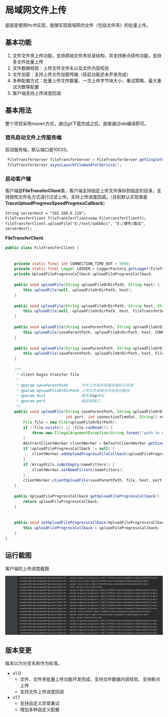 # 局域网文件上传

底层是使用thrift实现，能够实现局域网内文件（包括文件夹）的批量上传。

## 基本功能

1. 文件文件夹上传功能，支持原始文件夹目录结构，并支持断点续传功能，支持多文件批量上传
2. 文件数据校验：上传文件文件名以及文件内容校验
3. 文件加密：支持上传文件加密传输（目前功能还未开发完成）
4. 多种配置方式：批量上传文件数量、一次上传字节块大小、重试策略、最大重试次数等配置
5. 客户端支持上传进度回调

## 基本用法

整个项目采用maven方式，通过git下载完成之后，直接通过ide编译即可。

### 首先启动文件上传服务端

启动服务端，默认端口是10033。

~~~java
 FileTransferServer fileTransferServer = FileTransferServer.getSingleTon();
 fileTransferServer.asyncLaunchFileHandlerService();
~~~



### 启动客户端

客户端是**FileTransferClient**类，客户端支持指定上传文件保存到指定的目录，支持按照文件名方式进行过滤上传。支持上传进度回调。（目前默认实现类是**TraceUploadProgressSpeedProgressCallback**）

~~~
String serverHost = "192.168.0.110";
FileTransferClient fileTransferClient=new FiletransferClient();
fileTransferClient.uploadFile("E:/test/aabbbcc", "E:/课件/面试", serverHost);
~~~

**FileTransferClient**

~~~java
public class FileTransferClient {


    private static final int CONNECTION_TIME_OUT = 5000;
    private static final Logger LOGGER = LoggerFactory.getLogger(FileTransferClient.class);
    private UploadFileProgressCallback uploadFileProgressCallback;

    public void uploadFile(String uploadFileOrDirPath, String host) {
        this.uploadFile(null, uploadFileOrDirPath, host);
    }

    public void uploadFile(String uploadFileOrDirPath, String host, String[] nameFilters) {
        this.uploadFile(null, uploadFileOrDirPath, host, FileTransferServer.FILE_HANDLER_SERVER_PORT, CONNECTION_TIME_OUT, nameFilters);
    }

    public void uploadFile(String saveParentPath, String uploadFileOrDirPath, String host) {
        this.uploadFile(saveParentPath, uploadFileOrDirPath, host, CONNECTION_TIME_OUT);
    }

    public void uploadFile(String saveParentPath, String uploadFileOrDirPath, String host, int connectionTimeOut) {
        this.uploadFile(saveParentPath, uploadFileOrDirPath, host, FileTransferServer.FILE_HANDLER_SERVER_PORT, connectionTimeOut, null);
    }

    /**
     * client begin transfer file
     *
     * @param saveParentPath      文件上传保存到服务端的父目录
     * @param uploadFileOrDirPath 上传文件或者文件夹绝对路径
     * @param host                服务端ip地址
     * @param port                服务端端口
     */
    public void uploadFile(String saveParentPath, String uploadFileOrDirPath, String host,
                           int port, int connectionTimeOut, String[] nameFilters) {
        File file = new File(uploadFileOrDirPath);
        if (!file.exists() || !file.canRead()) {
            throw new IllegalArgumentException(String.format("path %s not exits or can't execute", uploadFileOrDirPath));
        }
        AbstractClientWorker clientWorker = DefaultClientWorker.getSingleTon();
        if (uploadFileProgressCallback != null) {
            clientWorker.addUploadProgressFileCallback(uploadFileProgressCallback);
        }
        if (ArrayUtils.isNotEmpty(nameFilters)) {
            clientWorker.setNameFilters(nameFilters);
        }
        clientWorker.clientUploadFile(saveParentPath, file, host, port, connectionTimeOut);
    }

    public UploadFileProgressCallback getUploadFileProgressCallback() {
        return uploadFileProgressCallback;
    }


    public void setUploadFileProgressCallback(UploadFileProgressCallback uploadFileProgressCallback) {
        this.uploadFileProgressCallback = uploadFileProgressCallback;
    }
}
~~~



## 运行截图

客户端的上传进度截图

![client_upload_progress_2021111101](https://github.com/zhoujianguowei/upload/raw/master/img/client_upload_progress_2021111101.png)

## 版本变更

版本以为分支名称作为标准。

- v1.0
   - 文件、文件夹批量上传功能开发完成，支持文件数据内容校验、支持断点上传
   - 支持文件上传进度回调
- v1.1
  - 支持自定义异常重试
  - 增加多种自定义配置



